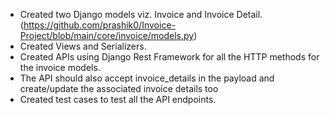 - Created two Django models viz. Invoice and Invoice Detail. (https://github.com/prashik0/Invoice-Project/blob/main/core/invoice/models.py)
- Created Views and Serializers.
- Created APIs using Django Rest Framework for all the HTTP methods for the invoice models. 
- The API should also accept invoice_details in the payload and create/update the associated invoice details too 
- Created test cases to test all the API endpoints.
